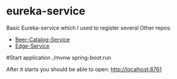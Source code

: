 # eureka-service

Basic Eureka-service which I used to register several Other repos:
 * [Beer-Catalog-Service](https://github.com/ldimitrov/beer-catalog-service)
 * [Edge-Service](https://github.com/ldimitrov/edge-service)

#Start application
./mvnw spring-boot:run

After it starts you should be able to open: 
[http://localhost:8761](http://localhost:8761)
